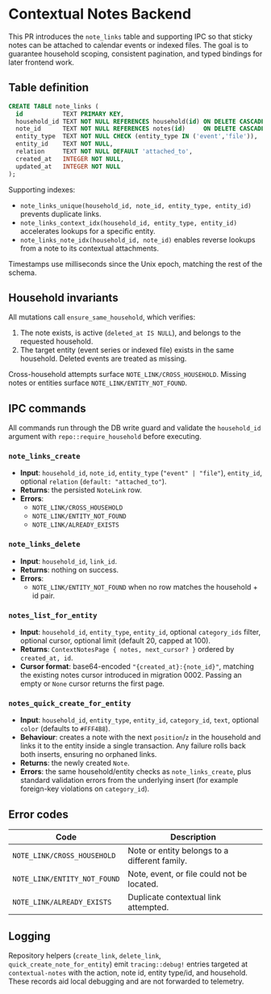 # Contextual Notes Backend

This PR introduces the `note_links` table and supporting IPC so that sticky notes
can be attached to calendar events or indexed files. The goal is to guarantee
household scoping, consistent pagination, and typed bindings for later frontend
work.

## Table definition

```sql
CREATE TABLE note_links (
  id           TEXT PRIMARY KEY,
  household_id TEXT NOT NULL REFERENCES household(id) ON DELETE CASCADE ON UPDATE CASCADE,
  note_id      TEXT NOT NULL REFERENCES notes(id)     ON DELETE CASCADE ON UPDATE CASCADE,
  entity_type  TEXT NOT NULL CHECK (entity_type IN ('event','file')),
  entity_id    TEXT NOT NULL,
  relation     TEXT NOT NULL DEFAULT 'attached_to',
  created_at   INTEGER NOT NULL,
  updated_at   INTEGER NOT NULL
);
```

Supporting indexes:

- `note_links_unique(household_id, note_id, entity_type, entity_id)` prevents
  duplicate links.
- `note_links_context_idx(household_id, entity_type, entity_id)` accelerates
  lookups for a specific entity.
- `note_links_note_idx(household_id, note_id)` enables reverse lookups from a
  note to its contextual attachments.

Timestamps use milliseconds since the Unix epoch, matching the rest of the
schema.

## Household invariants

All mutations call `ensure_same_household`, which verifies:

1. The note exists, is active (`deleted_at IS NULL`), and belongs to the
   requested household.
2. The target entity (event series or indexed file) exists in the same
   household. Deleted events are treated as missing.

Cross-household attempts surface `NOTE_LINK/CROSS_HOUSEHOLD`. Missing notes or
entities surface `NOTE_LINK/ENTITY_NOT_FOUND`.

## IPC commands

All commands run through the DB write guard and validate the `household_id`
argument with `repo::require_household` before executing.

### `note_links_create`

* **Input**: `household_id`, `note_id`, `entity_type` (`"event" | "file"`),
  `entity_id`, optional `relation` (`default: "attached_to"`).
* **Returns**: the persisted `NoteLink` row.
* **Errors**:
  - `NOTE_LINK/CROSS_HOUSEHOLD`
  - `NOTE_LINK/ENTITY_NOT_FOUND`
  - `NOTE_LINK/ALREADY_EXISTS`

### `note_links_delete`

* **Input**: `household_id`, `link_id`.
* **Returns**: nothing on success.
* **Errors**:
  - `NOTE_LINK/ENTITY_NOT_FOUND` when no row matches the household + id pair.

### `notes_list_for_entity`

* **Input**: `household_id`, `entity_type`, `entity_id`, optional
  `category_ids` filter, optional cursor, optional limit (default 20, capped at
  100).
* **Returns**: `ContextNotesPage { notes, next_cursor? }` ordered by
  `created_at, id`.
* **Cursor format**: base64-encoded `"{created_at}:{note_id}"`, matching the
  existing notes cursor introduced in migration 0002. Passing an empty or `None`
  cursor returns the first page.

### `notes_quick_create_for_entity`

* **Input**: `household_id`, `entity_type`, `entity_id`, `category_id`, `text`,
  optional `color` (defaults to `#FFF4B8`).
* **Behaviour**: creates a note with the next `position`/`z` in the household
  and links it to the entity inside a single transaction. Any failure rolls back
  both inserts, ensuring no orphaned links.
* **Returns**: the newly created `Note`.
* **Errors**: the same household/entity checks as `note_links_create`, plus
  standard validation errors from the underlying insert (for example foreign-key
  violations on `category_id`).

## Error codes

| Code                          | Description                                   |
|-------------------------------|-----------------------------------------------|
| `NOTE_LINK/CROSS_HOUSEHOLD`   | Note or entity belongs to a different family. |
| `NOTE_LINK/ENTITY_NOT_FOUND`  | Note, event, or file could not be located.    |
| `NOTE_LINK/ALREADY_EXISTS`    | Duplicate contextual link attempted.          |

## Logging

Repository helpers (`create_link`, `delete_link`, `quick_create_note_for_entity`)
emit `tracing::debug!` entries targeted at `contextual-notes` with the action,
note id, entity type/id, and household. These records aid local debugging and
are not forwarded to telemetry.


